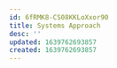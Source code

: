 ```yaml
---
id: 6fRMK8-CS08KKLoXxor90
title: Systems Approach
desc: ''
updated: 1639762693857
created: 1639762693857
---
```


